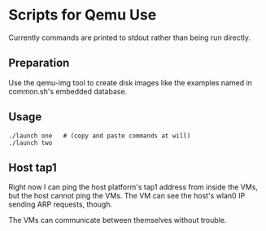 # Scripts for Qemu Use

Currently commands are printed to stdout rather than being
run directly.

## Preparation

Use the qemu-img tool to create disk images like the examples
named in common.sh's embedded database.

## Usage

    ./launch one   # (copy and paste commands at will)
    ./launch two

## Host tap1

Right now I can ping the host platform's tap1 address from
inside the VMs, but the host cannot ping the VMs.  The VM
can see the host's wlan0 IP sending ARP requests, though.

The VMs can communicate between themselves without trouble.

